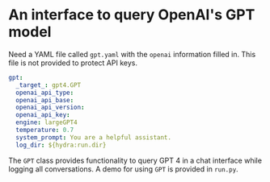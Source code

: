 # An interface to query OpenAI's GPT model

Need a YAML file called `gpt.yaml` with the `openai` information filled in. This file is not provided to protect API keys. 

```YAML
gpt: 
  _target_: gpt4.GPT
  openai_api_type:  
  openai_api_base: 
  openai_api_version: 
  openai_api_key: 
  engine: largeGPT4
  temperature: 0.7
  system_prompt: You are a helpful assistant.
  log_dir: ${hydra:run.dir}
```
The `GPT` class provides functionality to query GPT 4 in a chat interface while logging all conversations. A demo for using `GPT` is provided in `run.py`.
